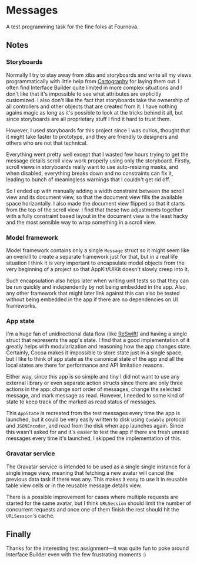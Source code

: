 # Messages

A test programming task for the fine folks at Fournova.

## Notes

### Storyboards

Normally I try to stay away from xibs and storyboards and write all my views programmatically with little help from [Cartography](https://github.com/robb/Cartography) for laying them out. I often find Interface Builder quite limited in more complex situations and I don't like that it's impossible to see what attributes are explicitly customized. I also don't like the fact that storyboards take the ownership of all controllers and other objects that are created from it. I have nothing agains magic as long as it's possible to look at the tricks behind it all, but since storyboards are all proprietary stuff I find it hard to trust them.

However, I used storyboards for this project since I was curios, thought that it might take faster to prototype, and they are friendly to designers and others who are not that technical.

Everything went pretty well except that I wasted few hours trying to get the message details scroll view work properly using only the storyboard. Firstly, scroll views in storyboards really want to use auto-resizing masks, and when disabled, everything breaks down and no constraints can fix it, leading to bunch of meaningless warnings that I couldn't get rid off.

So I ended up with manually adding a width constraint between the scroll view and its document view, so that the document view fills the available space horizontally. I also made the document view flipped so that it starts from the top of the scroll view. I find that these two adjustments together with a fully constraint based layout in the document view is the least hacky and the most sensible way to wrap something in a scroll view.

### Model framework

Model framework contains only a single `Message` struct so it might seem like an overkill to create a separate framework just for that, but in a real life situation I think it is very important to encapsulate model objects from the very beginning of a project so that AppKit/UIKit doesn't slowly creep into it.

Such encapsulation also helps later when writing unit tests so that they can be run quickly and independently by not being embedded in the app. Also, any other framework that might later link against this can also be tested without being embedded in the app if there are no dependencies on UI frameworks.

### App state

I'm a huge fan of unidirectional data flow (like [ReSwift](https://github.com/ReSwift/ReSwift)) and having a single struct that represents the app's state. I find that a good implementation of it greatly helps with modularization and reasoning how the app changes state. Certainly, Cocoa makes it impossible to store state just in a single space, but I like to think of app state as the canonical state of the app and all the local states are there for performance and API limitation reasons.

Either way, since this app is so simple and tiny I did not want to use any external library or even separate action structs since there are only three actions in the app: change sort order of messages, change the selected message, and mark message as read. However, I needed to some kind of state to keep track of the marked as read status of messages.

This `AppState` is recreated from the test messages every time the app is launched, but it could be very easily written to disk using `Codable` protocol and `JSONEncoder`, and read from the disk when app launches again. Since this wasn't asked for and it's easier to test the app if there are fresh unread messages every time it's launched, I skipped the implementation of this.

### Gravatar service

The Gravatar service is intended to be used as a single single instance for a single image view, meaning that fetching a new avatar will cancel the previous data task if there was any. This makes it easy to use it in reusable table view cells or in the reusable message details view.

There is a possible improvement for cases where multiple requests are started for the same avatar, but I think `URLSession` should limit the number of concurrent requests and once one of them finish the rest should hit the `URLSession`'s cache.

## Finally

Thanks for the interesting test assignment—it was quite fun to poke around Interface Builder even with the few frustrating moments :)
